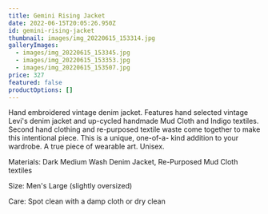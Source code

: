 ```yaml
---
title: Gemini Rising Jacket
date: 2022-06-15T20:05:26.950Z
id: gemini-rising-jacket
thumbnail: images/img_20220615_153314.jpg
galleryImages:
  - images/img_20220615_153345.jpg
  - images/img_20220615_153353.jpg
  - images/img_20220615_153507.jpg
price: 327
featured: false
productOptions: []
---
```

Hand embroidered vintage denim jacket. Features hand selected vintage Levi's denim jacket and up-cycled handmade Mud Cloth and Indigo textiles. Second hand clothing and re-purposed textile waste come together to make this intentional piece. This is a unique, one-of-a- kind addition to your wardrobe. A true piece of wearable art. Unisex. 

Materials: Dark Medium Wash Denim Jacket, Re-Purposed Mud Cloth textiles

Size: Men's Large (slightly oversized)

Care: Spot clean with a damp cloth or dry clean